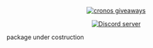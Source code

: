 <p align="center">
  <a href="https://github.com/cronos-team/cronos">
    <img src="https://cdn.discordapp.com/attachments/792903485594665000/848959033921503253/by_cronos.png" alt="cronos giveaways" />
  </a>
</p> 

<p align="center">
  <a href="https://discord.gg/eXrQv9e699">
    <img src="https://discord.com/api/guilds/841765316619141190/widget.png" alt="Discord server"/>
  </a>
</p>  

package under costruction
